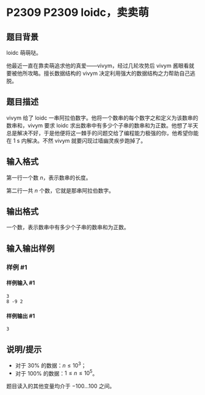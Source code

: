 # P2309 P2309 loidc，卖卖萌

## 题目背景

loidc 萌萌哒。

他最近一直在靠卖萌追求他的真爱——vivym，经过几轮攻势后 vivym 酱眼看就要被他所攻略。擅长数据结构的 vivym 决定利用强大的数据结构之力帮助自己逃脱。

## 题目描述

vivym 给了 loidc 一串阿拉伯数字。他将一个数串的每个数字之和定义为该数串的数串和，vivym 要求 loidc 求出数串中有多少个子串的数串和为正数。他想了半天总是解决不好，于是他便将这一棘手的问题交给了编程能力极强的你，他希望你能在 1 s 内解决。不然 vivym 就要闪现过墙幽灵疾步跑掉了。

## 输入格式

第一行一个数 $n$，表示数串的长度。

第二行一共 $n$ 个数，它就是那串阿拉伯数字。

## 输出格式

一个数，表示数串中有多少个子串的数串和为正数。

## 输入输出样例

### 样例 #1

#### 样例输入 #1

```
3
8 -9 2
```

#### 样例输出 #1

```
3
```

## 说明/提示

- 对于 $30\%$ 的数据：$n\leq 10^3$；
- 对于 $100\%$ 的数据：$1 \leq n\leq 10^5$。

题目读入的其他变量均介于 $-100\ldots 100$ 之间。
